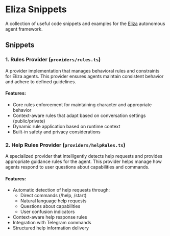 # Eliza Snippets

A collection of useful code snippets and examples for the [Eliza](https://github.com/ai16z/eliza) autonomous agent framework.

## Snippets

### 1. Rules Provider (`providers/rules.ts`)

A provider implementation that manages behavioral rules and constraints for Eliza agents. This provider ensures agents maintain consistent behavior and adhere to defined guidelines.

#### Features:

- Core rules enforcement for maintaining character and appropriate behavior
- Context-aware rules that adapt based on conversation settings (public/private)
- Dynamic rule application based on runtime context
- Built-in safety and privacy considerations

### 2. Help Rules Provider (`providers/helpRules.ts`)

A specialized provider that intelligently detects help requests and provides appropriate guidance rules for the agent. This provider helps manage how agents respond to user questions about capabilities and commands.

#### Features:

- Automatic detection of help requests through:
  - Direct commands (/help, /start)
  - Natural language help requests
  - Questions about capabilities
  - User confusion indicators
- Context-aware help response rules
- Integration with Telegram commands
- Structured help information delivery
